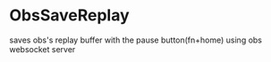 # ObsSaveReplay
saves obs's replay buffer with the pause button(fn+home) using obs websocket server
